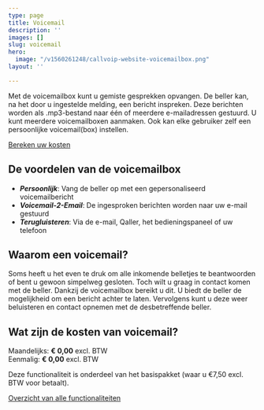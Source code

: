 ```yaml
---
type: page
title: Voicemail
description: ''
images: []
slug: voicemail
hero:
  image: "/v1560261248/callvoip-website-voicemailbox.png"
layout: ''

---
```

Met de voicemailbox kunt u gemiste gesprekken opvangen. De beller kan, na het door u ingestelde melding, een bericht inspreken. Deze berichten worden als .mp3-bestand naar één of meerdere e-mailadressen gestuurd. U kunt meerdere voicemailboxen aanmaken. Ook kan elke gebruiker zelf een persoonlijke voicemail(box) instellen.

<a href="/calculator/" class="button">Bereken uw kosten</a>

## De voordelen van de voicemailbox

* **_Persoonlijk_**: Vang de beller op met een gepersonaliseerd voicemailbericht
* **_Voicemail-2-Email_**: De ingesproken berichten worden naar uw e-mail gestuurd
* **_Terugluisteren_**: Via de e-mail, Qaller, het bedieningspaneel of uw telefoon

## Waarom een voicemail?

Soms heeft u het even te druk om alle inkomende belletjes te beantwoorden of bent u gewoon simpelweg gesloten. Toch wilt u graag in contact komen met de beller. Dankzij de voicemailbox bereikt u dit. U biedt de beller de mogelijkheid om een bericht achter te laten. Vervolgens kunt u deze weer beluisteren en contact opnemen met de desbetreffende beller.

## Wat zijn de kosten van voicemail?

Maandelijks: **€ 0,00** excl. BTW  
Eenmalig: **€ 0,00** excl. BTW

Deze functionaliteit is onderdeel van het basispakket (waar u €7,50 excl. BTW voor betaalt).

<a href="/telefonie/functionaliteiten/" class="button">Overzicht van alle functionaliteiten</a>